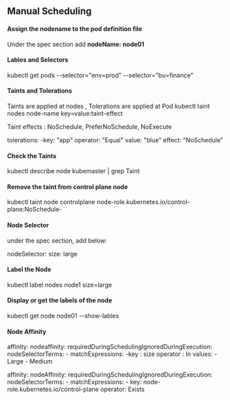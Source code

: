 ## Manual Scheduling
#### Assign the nodename to the pod definition file
Under the spec section add **nodeName: node01**

#### Lables and Selectors
kubectl get pods --selector="env=prod"  --selector="bu=finance"

#### Taints and Tolerations 
Taints are applied at nodes ,  Tolerations are applied at Pod
kubectl taint nodes node-name key=value:taint-effect

Taint effects : NoSchedule, PreferNoSchedule, NoExecute

tolerations:
  -key: "app"
   operator: "Equal"
   value: "blue"
   effect: "NoSchedule"

#### Check the Taints
kubectl describe node kubemaster | grep Taint

#### Remove the taint from control plane node
kubectl taint node controlplane node-role.kubernetes.io/control-plane:NoSchedule-

#### Node Selector
under the spec section, add below:

nodeSelector:
  size: large 

#### Label the Node
kubectl label nodes node1 size=large

#### Display or get the labels of the node
kubectl get node node01 --show-lables

#### Node Affinity 

affinity:
 nodeaffinity:
  requiredDuringSchedulingIgnoredDuringExecution:
   nodeSelectorTerms:
    - matchExpressions:
      -key : size
       operator : In
       values: 
       - Large
       - Medium
       
affinity:
  nodeAffinity:
    requiredDuringSchedulingIgnoredDuringExecution:
      nodeSelectorTerms:
        - matchExpressions:
          - key: node-role.kubernetes.io/control-plane
            operator: Exists      
       
       



  

















